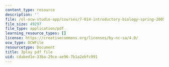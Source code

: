 ```yaml
---
content_type: resource
description: ''
file: /ol-ocw-studio-app/courses/7-014-introductory-biology-spring-2005/cdabed1e33ba29ceae967b1a2ebfc991_R3DI6W9iKtU.pdf
file_size: 49297
file_type: application/pdf
learning_resource_types: []
license: https://creativecommons.org/licenses/by-nc-sa/4.0/
ocw_type: OCWFile
resourcetype: Document
title: 3play pdf file
uid: cdabed1e-33ba-29ce-ae96-7b1a2ebfc991
---
```

